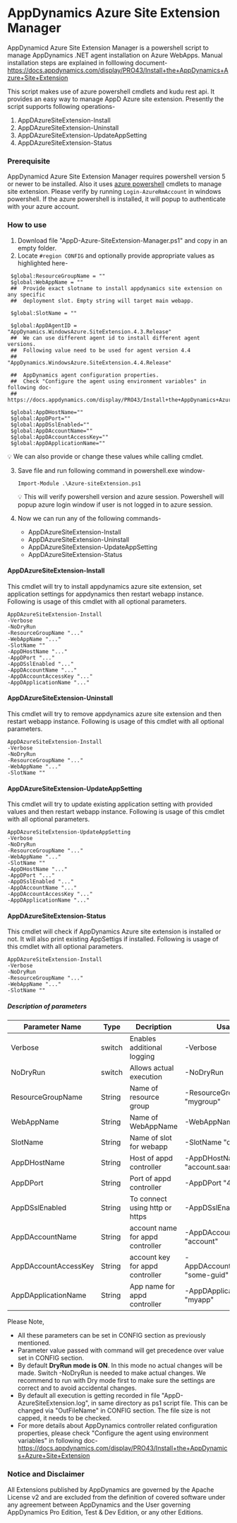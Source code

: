 # AppDynamics Azure Site Extension Manager
AppDynamicd Azure Site Extension Manager is a powershell script to manage AppDynamics .NET agent installation on Azure WebApps. Manual installation steps are explained in folllowing document- 
https://docs.appdynamics.com/display/PRO43/Install+the+AppDynamics+Azure+Site+Extension

This script makes use of azure powershell cmdlets and kudu rest api. It provides an easy way to manage AppD Azure site extension. Presently the script supports following operations- 
1. AppDAzureSiteExtension-Install
2. AppDAzureSiteExtension-Uninstall
3. AppDAzureSiteExtension-UpdateAppSetting
4. AppDAzureSiteExtension-Status
  
### Prerequisite 
AppDynamicd Azure Site Extension Manager requires powershell version 5 or newer to be installed. Also it uses [azure powershell](https://docs.microsoft.com/en-us/powershell/azure/overview?view=azurermps-5.2.0) cmdlets to manage site extension. Please verify by running `Login-AzureRmAccount` in windows powershell. If the azure powershell is installed, it will popup to authenticate with your azure account. 

### How to use

1. Download file "AppD-Azure-SiteExtension-Manager.ps1" and copy in an empty folder.
2. Locate `#region CONFIG` and optionally provide appropriate values as highlighted here- 
```
 $global:ResourceGroupName = "" 
 $global:WebAppName = ""
 ##  Provide exact slotname to install appdynamics site extension on any specific
 ##  deployment slot. Empty string will target main webapp.

 $global:SlotName = "" 

 $global:AppDAgentID = "AppDynamics.WindowsAzure.SiteExtension.4.3.Release"
 ##  We can use different agent id to install different agent versions. 
 ##  Following value need to be used for agent version 4.4
 ##                    "AppDynamics.WindowsAzure.SiteExtension.4.4.Release"

 ##  AppDynamics agent configuration properties. 
 ##  Check "Configure the agent using environment variables" in following doc-
 ##  https://docs.appdynamics.com/display/PRO43/Install+the+AppDynamics+Azure+Site+Extension 

 $global:AppDHostName="" 
 $global:AppDPort="" 
 $global:AppDSslEnabled="" 
 $global:AppDAccountName="" 
 $global:AppDAccountAccessKey="" 
 $global:AppDApplicationName="" 
```
   :bulb: We can also provide or change these values while calling cmdlet. 

3. Save file and run following command in powershell.exe window- 

   `Import-Module .\Azure-siteExtension.ps1`
 
   :bulb: This will verify powershell version and azure session. Powershell will popup azure login window if user is not logged in to azure session.

4. Now we can run any of the following commands-
      - AppDAzureSiteExtension-Install
      - AppDAzureSiteExtension-Uninstall
      - AppDAzureSiteExtension-UpdateAppSetting
      - AppDAzureSiteExtension-Status

#### AppDAzureSiteExtension-Install
This cmdlet will try to install appdynamics azure site extension, set application settings for appdynamics then restart webapp instance. Following is usage of this cmdlet with all optional parameters.
```
AppDAzureSiteExtension-Install
-Verbose 
-NoDryRun 
-ResourceGroupName "..." 
-WebAppName "..." 
-SlotName "" 
-AppDHostName "..." 
-AppDPort "..." 
-AppDSslEnabled "..." 
-AppDAccountName "..." 
-AppDAccountAccessKey "..." 
-AppDApplicationName "..." 
```

#### AppDAzureSiteExtension-Uninstall
This cmdlet will try to remove appdynamics azure site extension and then restart webapp instance. Following is usage of this cmdlet with all optional parameters.
```
AppDAzureSiteExtension-Install 
-Verbose 
-NoDryRun 
-ResourceGroupName "..." 
-WebAppName "..." 
-SlotName "" 
```

#### AppDAzureSiteExtension-UpdateAppSetting
This cmdlet will try to update existing application setting with provided values and then restart webapp instance. Following is usage of this cmdlet with all optional parameters.
```
AppDAzureSiteExtension-UpdateAppSetting
-Verbose 
-NoDryRun 
-ResourceGroupName "..." 
-WebAppName "..." 
-SlotName "" 
-AppDHostName "..." 
-AppDPort "..." 
-AppDSslEnabled "..." 
-AppDAccountName "..." 
-AppDAccountAccessKey "..." 
-AppDApplicationName "..."  
```

#### AppDAzureSiteExtension-Status
This cmdlet will check if AppDynamics Azure site extension is installed or not. It will also print existing AppSettigs if installed. Following is usage of this cmdlet with all optional parameters.
```
AppDAzureSiteExtension-Install 
-Verbose 
-NoDryRun 
-ResourceGroupName "..." 
-WebAppName "..." 
-SlotName "" 
```


##### Description of parameters 

Parameter Name | Type | Decription | Usage
---------------|------|------------|-------
Verbose | switch | Enables additional logging | -Verbose  
NoDryRun | switch | Allows actual execution | -NoDryRun  
ResourceGroupName | String | Name of resource group | -ResourceGroupName "mygroup" 
WebAppName | String | Name of WebAppName | -WebAppName "myapp"  
SlotName | String | Name of slot for webapp | -SlotName "qa"  
AppDHostName | String | Host of appd controller | -AppDHostName "account.saas.appd.com"  
AppDPort | String | Port of appd controller | -AppDPort "443"  
AppDSslEnabled | String | To connect using http or https | -AppDSslEnabled "true"  
AppDAccountName | String | account name for appd controller | -AppDAccountName "account"   
AppDAccountAccessKey | String | account key for appd controller | -AppDAccountAccessKey "some-guid"  
AppDApplicationName | String | App name for appd controller | -AppDApplicationName "myapp"   


Please Note, 
- All these parameters can be set in CONFIG section as previously mentioned. 
- Parameter value passed with command will get precedence over value set in CONFIG section.
- By default **DryRun mode is ON**. In this mode no actual changes will be made. Switch -NoDryRun is needed to make actual changes. We recommend to run with Dry mode first to make sure the settings are correct and to avoid accidental changes. 
- By default all execution is getting recorded in file "AppD-AzureSiteExtension.log", in same directory as ps1 script file. This can be changed via "OutFileName" in CONFIG section. The file size is not capped, it needs to be checked. 
- For more details about AppDynamics controller related configuration properties, please check "Configure the agent using environment variables" in following doc- 
https://docs.appdynamics.com/display/PRO43/Install+the+AppDynamics+Azure+Site+Extension 

### Notice and Disclaimer
All Extensions published by AppDynamics are governed by the Apache License v2 and are excluded from the definition of covered software under any agreement between AppDynamics and the User governing AppDynamics Pro Edition, Test & Dev Edition, or any other Editions.
